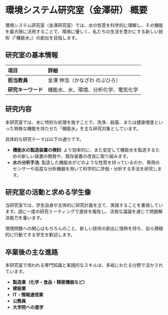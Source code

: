 # 環境システム研究室（金澤研） 概要

環境システム研究室（金澤研究室）では、水の性質を科学的に理解し、その機能を最大限に活用することで、環境に優しく、私たちの生活を豊かにする新しい技術（「機能水」）の創出を目指します。

## 研究室の基本情報

| 項目 | 詳細 |
| :--- | :--- |
| **担当教員** | 金澤 伸浩（かなざわ のぶひろ） |
| **研究キーワード** | 機能水、水、環境、分析化学、電気化学 |

## 研究内容

本研究室では、水に特別な処理を施すことで、洗浄、殺菌、または健康増進といった特殊な機能を持たせた「機能水」を主な研究対象としています。

具体的な研究テーマは以下の通りです。

* **機能水の製造装置の検討**: より効率的に、また安定して機能水を製造するための新しい装置の開発や、既存装置の改良に取り組みます。
* **水の分析手法**: 製造した機能水がどのような性質を持っているのか、専用のセンサーや高度な分析機器を用いて科学的に評価・分析する手法を研究します。

## 研究室の活動と求める学生像

当研究室では、学生自身が主体的に研究計画を立て、実践することを重視しています。週に一度の研究ミーティングで進捗を報告し、活発な議論を通じて問題解決能力を養います。

環境問題への関心はもちろんのこと、新しい技術の創出に情熱を持ち、自ら積極的に行動できる学生を歓迎します。

## 卒業後の主な進路

本研究室で培われる専門知識と実践的なスキルは、多岐にわたる分野で活かされています。

* **製造業（化学・食品・精密機器など）**
* **建設業**
* **IT・情報通信業**
* **公務員**
* **大学院への進学**